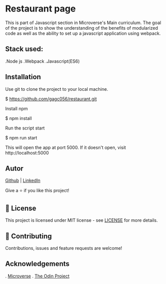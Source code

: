 # Restaurant page

This is part of Javascript section in Microverse's Main curriculum. The goal of the project is to show the understanding of the benefits of modularized code as well as the ability to set up a javascript application using webpack.

## Stack used:
.Node js
.Webpack
.Javascript(ES6)

## Installation 
Use git to clone the project to your local machine.

$ https://github.com/gagc056/restaurant.git

Install npm

$ npm install

Run the script start

$ npm run start

This will open the app at port 5000. If it doesn't open, visit http://localhost:5000

## Autor

[Github](https://github.com/gagc056)  | [LinkedIn](https://www.linkedin.com/in/gastoncosta/)

Give a ⭐️ if you like this project!

## 📝 License

This project is licensed under MIT license - see [LICENSE](/LICENSE) for more details.

## 🤝 Contributing

Contributions, issues and feature requests are welcome!

## Acknowledgements
. [Microverse](https://www.microverse.org/)
. [The Odin Project](https://www.theodinproject.com/)
